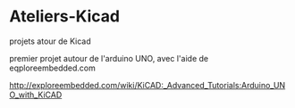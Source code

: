 # Ateliers-Kicad
projets atour de Kicad

premier projet autour de l'arduino UNO, avec l'aide de eqploreembedded.com

http://exploreembedded.com/wiki/KiCAD:_Advanced_Tutorials:Arduino_UNO_with_KiCAD
